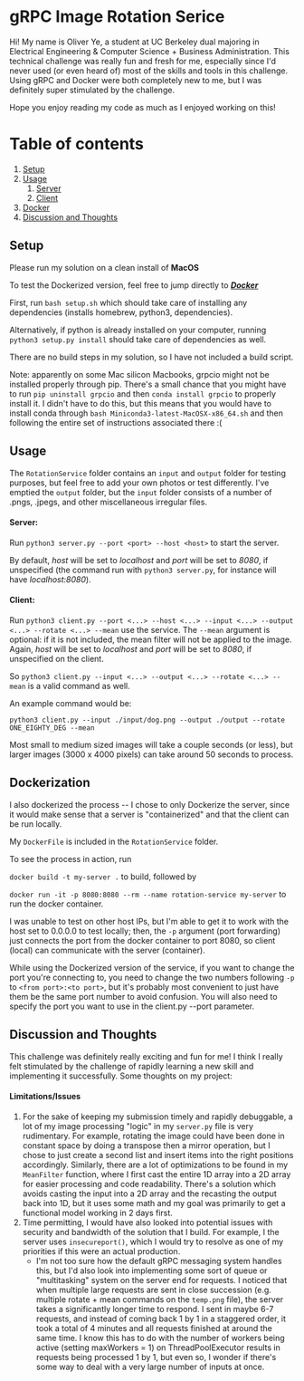 # gRPC Image Rotation Serice

Hi! My name is Oliver Ye, a student at UC Berkeley dual majoring in Electrical Engineering & Computer Science + Business Administration. This technical challenge was really fun and fresh for me, especially since I'd never used (or even
heard of) most of the skills and tools in this challenge. Using gRPC and Docker were both completely new to me, but I was definitely super stimulated by the challenge.

Hope you enjoy reading my code as much as I enjoyed working on this!

# Table of contents
1. [Setup](#setup)
2. [Usage](#usage)
    1. [Server](#server)
    3. [Client](#client)
3. [Docker](#docker)
4. [Discussion and Thoughts](#disc)

## Setup <a name="setup"></a>
Please run my solution on a clean install of **MacOS**

To test the Dockerized version, feel free to jump directly to _**[Docker](#docker)**_

First, run `bash setup.sh` which should take care of installing any dependencies (installs homebrew, python3, dependencies).

Alternatively, if python is already installed on your computer, running `python3 setup.py install` should take care of dependencies as well.

There are no build steps in my solution, so I have not included a build script.

Note: apparently on some Mac silicon Macbooks, grpcio might not be installed properly through pip. There's a small chance that you might have to run `pip uninstall grpcio` and then `conda install grpcio` to properly install it. I didn't have to do this, but this means that you would have to install conda through `bash Miniconda3-latest-MacOSX-x86_64.sh` and then following the entire set of instructions associated there :(

## Usage <a name="usage"></a>
The `RotationService` folder contains an `input` and `output` folder for testing purposes, but feel free to add your own photos or test differently. I've emptied the `output` folder, but the `input` folder consists of a number of
.pngs, .jpegs, and other miscellaneous irregular files.


#### **Server:** <a name="server"></a>

Run `python3 server.py --port <port> --host <host>` to start the server.

By default, _host_ will be set to _localhost_ and _port_ will be set to _8080_, if unspecified (the command run with `python3 server.py`, for instance will have _localhost:8080_).


#### **Client:** <a name="client"></a>
Run `python3 client.py --port <...> --host <...> --input <...> --output <...> --rotate <...> --mean` use the service. The `--mean` argument is optional: if it is not included, the mean filter will not be
applied to the image. Again, _host_ will be set to _localhost_ and _port_ will be set to _8080_, if unspecified on the client.


So `python3 client.py --input <...> --output <...> --rotate <...> --mean` is a valid command as well.

An example command would be:

`python3 client.py --input ./input/dog.png --output ./output --rotate ONE_EIGHTY_DEG --mean`

Most small to medium sized images will take a couple seconds (or less), but larger images (3000 x 4000 pixels) can take around 50 seconds to process.

## Dockerization <a name="docker"></a>
I also dockerized the process -- I chose to only Dockerize the server, since it would make sense that a server is "containerized" and that the client can be run locally.

My `DockerFile` is included in the `RotationService` folder. 

To see the process in action, run 

`docker build -t my-server .` to build, followed by

`docker run -it -p 8080:8080 --rm --name rotation-service my-server` to run the docker container. 

I was unable to test on other host IPs, but I'm able to get it to work with the host set to 0.0.0.0 to test locally; then, the  `-p` argument (port forwarding) just connects the port from the docker container to port 8080, so client (local) can communicate with the server (container).

While using the Dockerized version of the service, if you want to change the port you're connecting to, you need to change the two numbers following `-p` to `<from port>:<to port>`, but it's probably most convenient to just have them be the same port number to avoid confusion. You will also need to specify the port you want to use in the client.py --port parameter.

## Discussion and Thoughts <a name="disc"></a>

This challenge was definitely really exciting and fun for me! I think I really felt stimulated by the challenge of rapidly learning a new skill and implementing it successfully. Some thoughts on my project:

#### Limitations/Issues
1) For the sake of keeping my submission timely and rapidly debuggable, a lot of my image processing "logic" in my `server.py` file is very rudimentary. For example, rotating the image could have been done in constant space by doing a transpose then a mirror operation, but I chose to just create a second list and insert items into the right positions accordingly. 
Similarly, there are a lot of optimizations to be found in my `MeanFilter` function, where I first cast the entire 1D array into a 2D array for easier processing and code readability. There's a solution which avoids casting the input into a 2D array and the recasting the output back into 1D, but it uses some math and my goal was primarily to get a functional model working in 2 days first.
2) Time permitting, I would have also looked into potential issues with security and bandwidth of the solution that I build. For example, I the server uses `insecureport()`, which I would try to resolve as one of my priorities if this were an actual production. 
    - I'm not too sure how the default gRPC messaging system handles this, but I'd also look into implementing some sort of queue or "multitasking" system on the server end for requests. I noticed that when multiple large requests are sent in close succession (e.g. multiple rotate + mean commands on the `temp.png` file), the server takes a significantly longer time to respond. I sent in maybe 6-7 requests, and instead of coming back 1 by 1 in a staggered order, it took a total of 4 minutes and all requests finished at around the same time. I know this has to do with the number of workers being active (setting maxWorkers = 1) on ThreadPoolExecutor results in requests being processed 1 by 1, but even so, I wonder if there's some way to deal with a very large number of inputs at once.


